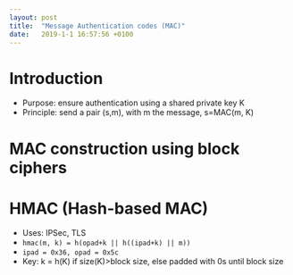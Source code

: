 ```yaml
---
layout: post
title:  "Message Authentication codes (MAC)"
date:   2019-1-1 16:57:56 +0100
---
```

# Introduction
* Purpose: ensure authentication using a shared private key K
* Principle: send a pair (s,m), with m the message, s=MAC(m, K)


# MAC construction using block ciphers


# HMAC (Hash-based MAC)
* Uses: IPSec, TLS
* `hmac(m, k) = h(opad+k || h((ipad+k) || m))`
* `ipad = 0x36, opad = 0x5c`
* Key: k = h(K) if size(K)>block size, else padded with 0s until block size
